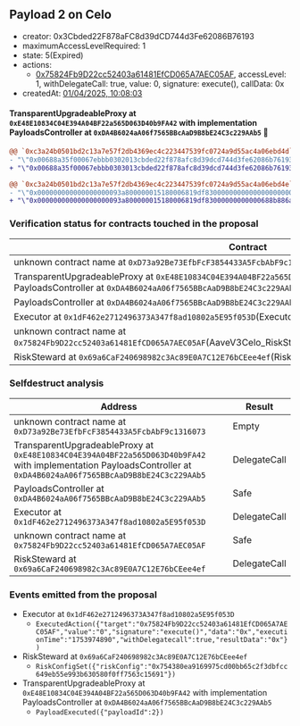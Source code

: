 ## Payload 2 on Celo

- creator: 0x3Cbded22F878aFC8d39dCD744d3Fe62086B76193
- maximumAccessLevelRequired: 1
- state: 5(Expired)
- actions:
  - [0x75824Fb9D22cc52403a61481EfCD065A7AEC05AF](https://celoscan.io/tx/0x75824Fb9D22cc52403a61481EfCD065A7AEC05AF), accessLevel: 1, withDelegateCall: true, value: 0, signature: execute(), callData: 0x
- createdAt: [01/04/2025, 10:08:03](https://celoscan.io/tx/0x29ad132a740a29d37a9fcc5bf134fb23983830c5c88f6b9f26a9856f387e2786)

#### TransparentUpgradeableProxy at `0xE48E10834C04E394A04BF22a565D063D40b9FA42` with implementation PayloadsController at `0xDA4B6024aA06f7565BBcAaD9B8bE24C3c229AAb5` :ghost:

```diff
@@ `0xc3a24b0501bd2c13a7e57f2db4369ec4c223447539fc0724a9d55ac4a06ebd4d` raw  @@
- "\"0x00688a35f00067ebbb0302013cbded22f878afc8d39dcd744d3fe62086b76193\""
+ "\"0x00688a35f00067ebbb0303013cbded22f878afc8d39dcd744d3fe62086b76193\""

@@ `0xc3a24b0501bd2c13a7e57f2db4369ec4c223447539fc0724a9d55ac4a06ebd4e` raw  @@
- "\"0x000000000000000000093a800000015180006819df8300000000000000000000\""
+ "\"0x000000000000000000093a800000015180006819df83000000000000688b886a\""

```
### Verification status for contracts touched in the proposal

| Contract | Status |
|---------|------------|
| unknown contract name at `0xD73a92Be73EfbFcF3854433A5FcbAbF9c1316073`(undefined) | EOA |
| TransparentUpgradeableProxy at `0xE48E10834C04E394A04BF22a565D063D40b9FA42` with implementation PayloadsController at `0xDA4B6024aA06f7565BBcAaD9B8bE24C3c229AAb5`(TransparentUpgradeableProxy) | Contract |
| PayloadsController at `0xDA4B6024aA06f7565BBcAaD9B8bE24C3c229AAb5`(PayloadsController) | Contract |
| Executor at `0x1dF462e2712496373A347f8ad10802a5E95f053D`(Executor) | Contract |
| unknown contract name at `0x75824Fb9D22cc52403a61481EfCD065A7AEC05AF`(AaveV3Celo_RiskStewardParameterUpdatesPhase3_20250320) | Contract |
| RiskSteward at `0x69a6CaF240698982c3Ac89E0A7C12E76bCEee4ef`(RiskSteward) | Contract |

### Selfdestruct analysis

| Address | Result |
|---------|------------|
| unknown contract name at `0xD73a92Be73EfbFcF3854433A5FcbAbF9c1316073` | Empty |
| TransparentUpgradeableProxy at `0xE48E10834C04E394A04BF22a565D063D40b9FA42` with implementation PayloadsController at `0xDA4B6024aA06f7565BBcAaD9B8bE24C3c229AAb5` | DelegateCall |
| PayloadsController at `0xDA4B6024aA06f7565BBcAaD9B8bE24C3c229AAb5` | Safe |
| Executor at `0x1dF462e2712496373A347f8ad10802a5E95f053D` | DelegateCall |
| unknown contract name at `0x75824Fb9D22cc52403a61481EfCD065A7AEC05AF` | Safe |
| RiskSteward at `0x69a6CaF240698982c3Ac89E0A7C12E76bCEee4ef` | DelegateCall |

### Events emitted from the proposal

- Executor at `0x1dF462e2712496373A347f8ad10802a5E95f053D`
  - `ExecutedAction({"target":"0x75824Fb9D22cc52403a61481EfCD065A7AEC05AF","value":"0","signature":"execute()","data":"0x","executionTime":"1753974890","withDelegatecall":true,"resultData":"0x"})`
- RiskSteward at `0x69a6CaF240698982c3Ac89E0A7C12E76bCEee4ef`
  - `RiskConfigSet({"riskConfig":"0x754380ea9169975cd00bb65c2f3dbfcc649eb55e993b630580f0ff7563c15691"})`
- TransparentUpgradeableProxy at `0xE48E10834C04E394A04BF22a565D063D40b9FA42` with implementation PayloadsController at `0xDA4B6024aA06f7565BBcAaD9B8bE24C3c229AAb5`
  - `PayloadExecuted({"payloadId":2})`

